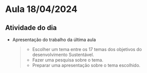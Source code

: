 # Aula 18/04/2024

## Atividade do dia 

- Apresentação do trabalho da última aula
    > - Escolher um tema entre os 17 temas dos objetivos do desenvolvimento Sustentável.
    > - Fazer uma pesquisa sobre o tema.
    > - Preparar uma apresentação sobre o tema escolhido.